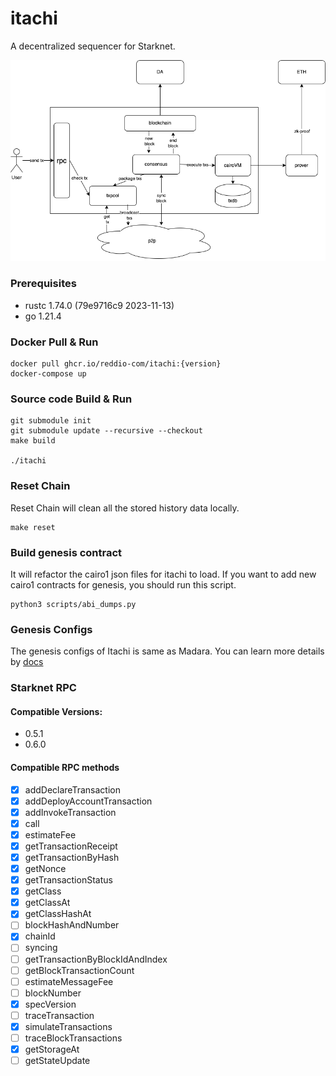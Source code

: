 # itachi
A decentralized sequencer for Starknet.   

![image](docs/images/itachi_arch.png)

### Prerequisites
- rustc 1.74.0 (79e9716c9 2023-11-13)  
- go 1.21.4

### Docker Pull & Run
```shell
docker pull ghcr.io/reddio-com/itachi:{version}
docker-compose up
```

### Source code Build & Run
```shell
git submodule init
git submodule update --recursive --checkout
make build

./itachi
```

### Reset Chain
Reset Chain will clean all the stored history data locally. 
```shell
make reset
```

### Build genesis contract
It will refactor the cairo1 json files for itachi to load.
If you want to add new cairo1 contracts for genesis, you should run this script.
```shell
python3 scripts/abi_dumps.py
```

### Genesis Configs
The genesis configs of Itachi is same as Madara. You can learn more details by [docs](docs/genesis.md)

### Starknet RPC
#### Compatible Versions: 
- 0.5.1
- 0.6.0   
#### Compatible RPC methods
- [x] addDeclareTransaction
- [x] addDeployAccountTransaction
- [x] addInvokeTransaction
- [x] call
- [x] estimateFee
- [x] getTransactionReceipt
- [x] getTransactionByHash
- [x] getNonce
- [x] getTransactionStatus
- [x] getClass
- [x] getClassAt
- [x] getClassHashAt
- [ ] blockHashAndNumber
- [x] chainId
- [ ] syncing
- [ ] getTransactionByBlockIdAndIndex
- [ ] getBlockTransactionCount
- [ ] estimateMessageFee
- [ ] blockNumber
- [x] specVersion
- [ ] traceTransaction
- [x] simulateTransactions
- [ ] traceBlockTransactions
- [x] getStorageAt
- [ ] getStateUpdate
